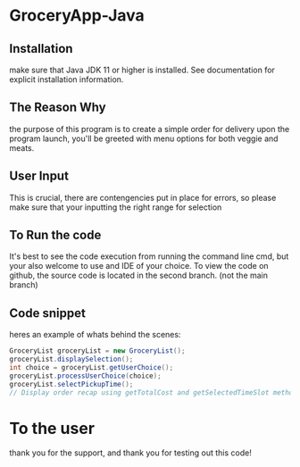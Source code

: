 # GroceryApp-Java

## Installation 
make sure that Java JDK 11 or higher is installed.
See documentation for explicit installation information.

## The Reason Why
the purpose of this program is to create a simple order for delivery
upon the program launch, you'll be greeted with menu options for both
veggie and meats.

## User Input
This is crucial, there are contengencies put in place for errors,
so please make sure that your inputting the right range for selection

## To Run the code
It's best to see the code execution from running the command line cmd,
but your also welcome to use and IDE of your choice.
To view the code on github, the source code is located in the second branch. (not the main branch)

## Code snippet
heres an example of whats behind the scenes:
```java 
GroceryList groceryList = new GroceryList();
groceryList.displaySelection();
int choice = groceryList.getUserChoice();
groceryList.processUserChoice(choice);
groceryList.selectPickupTime();
// Display order recap using getTotalCost and getSelectedTimeSlot methods.
```

# To the user
thank you for the support, and thank you for testing out this code!
